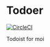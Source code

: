 # Todoer

[![CircleCI](https://circleci.com/gh/GurpreetSK95/Todoer/tree/master.svg?style=svg)](https://circleci.com/gh/GurpreetSK95/Todoer/tree/master)

Todoist for moi
